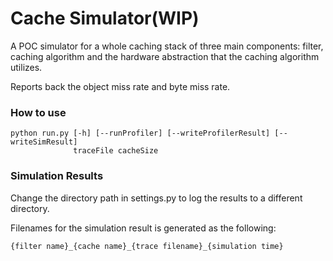 # Cache Simulator(WIP)

A POC simulator for a whole caching stack of three main components:
 filter, caching algorithm and the hardware abstraction that the
 caching algorithm utilizes.

Reports back the object miss rate and byte miss rate.


### How to use


```
python run.py [-h] [--runProfiler] [--writeProfilerResult] [--writeSimResult]
              traceFile cacheSize
```


### Simulation Results
Change the directory path in settings.py to log the results to a different
directory.

Filenames for the simulation result is generated as the following:
```
{filter name}_{cache name}_{trace filename}_{simulation time}
```
